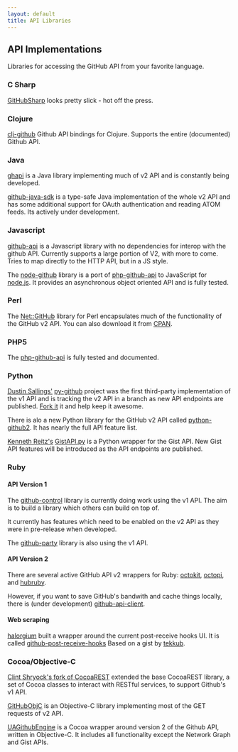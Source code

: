 ```yaml
---
layout: default
title: API Libraries
---
```


## API Implementations ##

Libraries for accessing the GitHub API from your favorite language.

### C Sharp ###

[GitHubSharp][gs] looks pretty slick - hot off the press.

[gs]: http://github.com/erikzaadi/GithubSharp

### Clojure ###

[clj-github][clj-gh] Github API bindings for Clojure. Supports the entire (documented) Github API.

[clj-gh]: https://github.com/Raynes/clj-github

### Java ###

[ghapi][ghj] is a Java library implementing much of v2 API and is
constantly being developed.

[ghj]: http://github.com/eddieringle/ghapi

[github-java-sdk][ghjsdk] is a type-safe Java implementation of the whole v2 API and has 
some additional support for OAuth authentication and reading ATOM feeds. Its actively under development.

[ghjsdk]: http://github.com/nabeelmukhtar/github-java-sdk

### Javascript ###

[github-api][ghjs] is a Javascript library with no dependencies for interop
with the github API. Currently supports a large portion of V2, with more to
come. Tries to map directly to the HTTP API, but in a JS style.

[ghjs]: http://github.com/fitzgen/github-api

The [node-github][ng] library is a port of [php-github-api][pga] to JavaScript for [node.js][node]. It provides an asynchronous object oriented API and is fully tested.

[ng]: http://github.com/ajaxorg/node-github
[node]: http://nodejs.org/

### Perl ###

The [Net::GitHub][net-perl-github] library for Perl encapsulates much
of the functionality of the GitHub v2 API.  You can also download it
from [CPAN][net-perl-cpan].

[net-perl-cpan]: http://search.cpan.org/dist/Net-GitHub/
[net-perl-github]: http://github.com/fayland/perl-net-github/tree/master


### PHP5 ###

The [php-github-api][pga] is fully tested and documented.

[pga]: http://github.com/ornicar/php-github-api

### Python ###

[Dustin Sallings'][dustin] [py-github][py-github] project was the
first third-party implementation of the v1 API and is tracking the v2
API in a branch as new API endpoints are published. [Fork
it][py-github] it and help keep it awesome.

There is alo a new Python library for the GitHub v2 API called
[python-github2][python-github2].  It has nearly the full API feature
list.

[Kenneth Reitz's][kennethreitz] [GistAPI.py][gistapi] is a Python wrapper for the Gist API. New Gist API features will be introduced as the API endpoints are published.

[dustin]: http://github.com/dustin
[kennethreitz]: http://github.com/kennethreitz
[py-github]: http://github.com/dustin/py-github
[python-github2]: http://github.com/ask/python-github2
[gistapi]: http://github.com/kennethreitz/gistapi.py

### Ruby ###

#### API Version 1 ####

The [github-control][github-control] library is currently doing work
using the v1 API. The aim is to build a library which others can build
on top of.

It currently has features which need to be enabled on the v2 API as
they were in pre-release when developed.

The [github-party][gh-party] library is also using the v1 API.

[github-control]: http://github.com/halorgium/github-control
[gh-party]: http://github.com/technicalpickles/github-party

#### API Version 2 ####

There are several active GitHub API v2 wrappers for Ruby: [octokit][ok], 
[octopi][octopi], and [hubruby][hubruby].

However, if you want to save GitHub's bandwith and cache things locally, there is (under development) [github-api-client].

[octopi]: http://github.com/fcoury/octopi/
[ok]: http://github.com/pengwynn/octokit
[hubruby]: http://github.com/diogenes/hubruby
[github-api-client]: http://github.com/okonski/github-api-client

#### Web scraping ####

[halorgium][halorgium] built a wrapper around the current post-receive hooks UI.
It is called [github-post-receive-hooks][github-post-receive-hooks]
Based on a gist by [tekkub][tekkub].

[halorgium]: http://github.com/halorgium
[tekkub]: http://github.com/tekkub
[github-post-receive-hooks]: http://github.com/halorgium/github-post-receive-hooks


### Cocoa/Objective-C ###

[Clint Shryock's fork of CocoaREST][CocoaREST] extended the base CocoaREST library, a set of Cocoa classes to interact with RESTful services, to support Github's v1 API.

[GitHubObjC][GitHubObjC] is an Objective-C library implementing most of the GET requests of v2 API.

[UAGithubEngine][UAGithubEngine] is a Cocoa wrapper around version 2 of the Github API, written in Objective-C. It includes all functionality except the Network Graph and Gist APIs.

[CocoaREST]: http://github.com/ctshryock/CocoaREST
[GitHubObjC]: http://github.com/ernstsson/GitHubObjC
[UAGithubEngine]: http://github.com/owainhunt/UAGithubEngine

